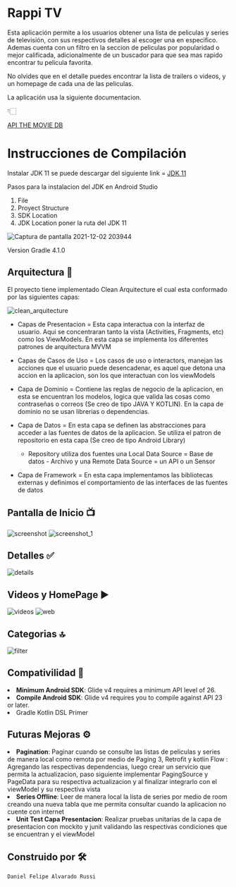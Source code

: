 # Rappi TV

<p>Esta aplicación permite a los usuarios obtener una lista de peliculas y series de televisión, con sus respectivos detalles al escoger una en especifico. Ademas cuenta con
un filtro en la seccion de peliculas por popularidad o mejor calificada, adicionalmente de un buscador para que sea mas rapido encontrar tu pelicula favorita.</p>

<p>No olvides que en el detalle puedes encontrar la lista de trailers o videos, y un homepage de cada una de las peliculas.</p>

<p>La aplicación usa la siguiente documentacion.</p> 👇🏻

<a href="https://www.themoviedb.org/documentation/api">API THE MOVIE DB</a>

# Instrucciones de Compilación

Instalar JDK 11 se puede descargar del siguiente link = <a href="https://jdk.java.net/java-se-ri/1">JDK 11</a>

Pasos para la instalacion del JDK en Android Studio

1. File
2. Proyect Structure 
3. SDK Location 
4. JDK Location poner la ruta del JDK 11

![Captura de pantalla 2021-12-02 203944](https://user-images.githubusercontent.com/61768939/144530137-9547a8d2-e1fa-42b5-89dc-d0c221a5dae4.png)


Version Gradle 4.1.0

## Arquitectura 🚀
<p>
El proyecto tiene implementado Clean Arquitecture el cual esta conformado por las siguientes capas:

![clean_arquitecture](https://user-images.githubusercontent.com/61768939/141804064-cf90f5e5-dd51-4424-8fb1-58b1a174156f.jpg)

- Capas de Presentacion = Esta capa interactua con la interfaz de usuario. Aqui se concentraran 
tanto la vista (Activities, Fragments, etc) como los ViewModels. En esta capa se implementa los diferentes
patrones de arquitectura MVVM 

- Capas de Casos de Uso = Los casos de uso o interactors, manejan las acciones que el usuario puede
desencadenar, es aquel que detona una accion en la aplicacion, son los que interactuan con los viewModels

- Capa de Dominio = Contiene las reglas de negocio de la aplicacion, en esta se encuentran los modelos, logica
que valida las cosas como contraseñas o correos (Se creo de tipo JAVA Y KOTLIN). En la capa de dominio no se usan
librerias o dependencias.

- Capa de Datos = En esta capa se definen las abstracciones para acceder a las fuentes de datos de la aplicacion.
Se utiliza el patron de repositorio en esta capa (Se creo de tipo Android Library)

  - Repository utiliza dos fuentes una Local Data Source = Base de datos - Archivo y una Remote Data Source = un API o un Sensor

- Capa de Framework = En esta capa implementamos las bibliotecas  externas y definimos el comportamiento de las
interfaces de las fuentes de datos
</p>

## Pantalla de Inicio 📺
![screenshot](https://user-images.githubusercontent.com/61768939/141806392-54ebb960-5936-4611-851d-d33da961d923.jpg)  ![screenshot_1](https://user-images.githubusercontent.com/61768939/141806562-3003b04c-4f15-4c12-ae40-00d86c2abb4b.jpg)

## Detalles ✅

![details](https://user-images.githubusercontent.com/61768939/141807010-f68c01df-0351-4908-a01d-ec07c577db51.jpg)

## Videos y HomePage ▶️

![videos](https://user-images.githubusercontent.com/61768939/141807921-ae6408da-48ff-42cf-8563-ef96297d5555.jpg)
![web](https://user-images.githubusercontent.com/61768939/141807963-db1ddcf7-b820-4ad8-854e-db3a6707b589.jpg)

## Categorias 🔝

![filter](https://user-images.githubusercontent.com/61768939/141808392-83e3acb3-7f9d-45f4-8242-d9bda2846560.jpg)


## Compativilidad 🔧

<li><strong>Minimum Android SDK</strong>: Glide v4 requires a minimum API level of 26.</li>
<li><strong>Compile Android SDK</strong>: Glide v4 requires you to compile against API 23 or later.</li>
<li>Gradle Kotlin DSL Primer</li>


## Futuras Mejoras ⚙️

<li><strong>Pagination</strong>: Paginar cuando se consulte las listas de peliculas y series de manera local como remota por medio de Paging 3, Retrofit y kotlin Flow :
Agregando las respectivas dependencias, luego crear un servicio que permita la actualizacion, paso siguiente implementar PagingSource y PageData para su respectiva actualizacion y al finalizar integrarlo con el viewModel y su respectiva vista</li>
<li><strong>Series Offline</strong>: Leer de manera local la lista de series por medio de room creando una nueva tabla que me permita consultar cuando la aplicacion no cuente con internet</li>
<li><strong>Unit Test Capa Presentacion</strong>: Realizar pruebas unitarias de la capa de presentacion con mockito y junit validando las respectivas condiciones que se encuentran y el viewModel</li>


## Construido por 🛠️
```
Daniel Felipe Alvarado Russi
```
